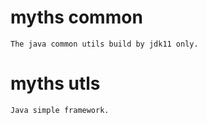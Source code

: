 # myths common
```
The java common utils build by jdk11 only.
```

# myths utls
```
Java simple framework.
```
